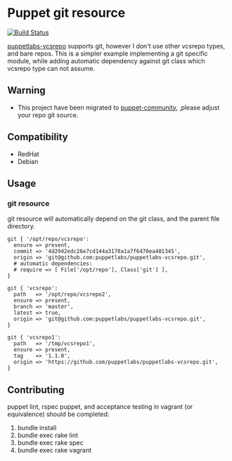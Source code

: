 # Puppet git resource

[![Build Status](https://travis-ci.org/puppet-community/puppet-git_resource.png?branch=master)](https://travis-ci.org/puppet-community/puppet-git_resource)

[puppetlabs-vcsrepo](https://github.com/puppetlabs/puppetlabs-vcsrepo) supports
git, however I don't use other vcsrepo types, and bare repos. This is a simpler
example implementing a git specific module, while adding automatic dependency
against git class which vcsrepo type can not assume.

## Warning

* This project have been migrated to [puppet-community](https://github.com/puppet-community/puppet-git_resource),
  ‚please adjust your repo git source.

## Compatibility

* RedHat
* Debian

## Usage

### git resource

git resource will automatically depend on the git class, and the parent file directory.

```puppet
git { '/opt/repo/vcsrepo':
  ensure => present,
  commit => '4d2942edc26e7cd144a3178a1a7f6470ea401345',
  origin => 'git@github.com:puppetlabs/puppetlabs-vcsrepo.git',
  # automatic dependencies:
  # require => [ File['/opt/repo'], Class['git'] ],
}

git { 'vcsrepo':
  path   => '/opt/repo/vcsrepo2',
  ensure => present,
  branch => 'master',
  latest => true,
  origin => 'git@github.com:puppetlabs/puppetlabs-vcsrepo.git',
}

git { 'vcsrepo1':
  path   => '/tmp/vcsrepo1',
  ensure => present,
  tag    => '1.1.0',
  origin => 'https://github.com/puppetlabs/puppetlabs-vcsrepo.git',
}
```

## Contributing

puppet lint, rspec puppet, and acceptance testing in vagrant (or equivalence)
should be completed:

1. bundle install
1. bundle exec rake lint
1. bundle exec rake spec
1. bundle exec rake vagrant
